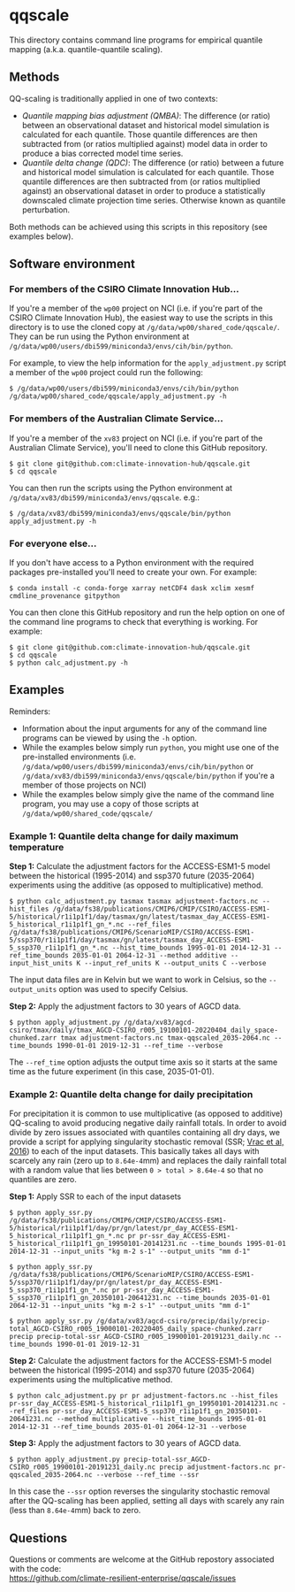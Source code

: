 # qqscale

This directory contains command line programs for empirical quantile mapping (a.k.a. quantile-quantile scaling). 

## Methods

QQ-scaling is traditionally applied in one of two contexts:
- *Quantile mapping bias adjustment (QMBA)*:
  The difference (or ratio) between an observational dataset and historical model simulation is calculated for each quantile.
  Those quantile differences are then subtracted from (or ratios multiplied against) model data
  in order to produce a bias corrected model time series.
- *Quantile delta change (QDC)*:
  The difference (or ratio) between a future and historical model simulation is calculated for each quantile.
  Those quantile differences are then subtracted from (or ratios multiplied against) an observational dataset
  in order to produce a statistically downscaled climate projection time series.
  Otherwise known as quantile perturbation.

Both methods can be achieved using this scripts in this repository (see examples below).

## Software environment

### For members of the CSIRO Climate Innovation Hub...

If you're a member of the `wp00` project on NCI
(i.e. if you're part of the CSIRO Climate Innovation Hub),
the easiest way to use the scripts in this directory is to use the cloned copy at `/g/data/wp00/shared_code/qqscale/`.
They can be run using the Python environment at `/g/data/wp00/users/dbi599/miniconda3/envs/cih/bin/python`.

For example, to view the help information for the `apply_adjustment.py` script
a member of the `wp00` project could run the following:

```
$ /g/data/wp00/users/dbi599/miniconda3/envs/cih/bin/python /g/data/wp00/shared_code/qqscale/apply_adjustment.py -h
```

### For members of the Australian Climate Service...

If you're a member of the `xv83` project on NCI
(i.e. if you're part of the Australian Climate Service),
you'll need to clone this GitHub repository.

```
$ git clone git@github.com:climate-innovation-hub/qqscale.git
$ cd qqscale
```

You can then run the scripts using the Python environment at `/g/data/xv83/dbi599/miniconda3/envs/qqscale`. e.g.:

```
$ /g/data/xv83/dbi599/miniconda3/envs/qqscale/bin/python apply_adjustment.py -h
```

### For everyone else...

If you don't have access to a Python environment with the required packages
pre-installed you'll need to create your own.
For example:

```
$ conda install -c conda-forge xarray netCDF4 dask xclim xesmf cmdline_provenance gitpython
```

You can then clone this GitHub repository and run the help option
on one of the command line programs to check that everything is working.
For example:

```
$ git clone git@github.com:climate-innovation-hub/qqscale.git
$ cd qqscale
$ python calc_adjustment.py -h
```

## Examples

Reminders:
- Information about the input arguments for any of the command line programs
  can be viewed by using the `-h` option.
- While the examples below simply run `python`,
  you might use one of the pre-installed environments 
  (i.e. `/g/data/wp00/users/dbi599/miniconda3/envs/cih/bin/python` or
  `/g/data/xv83/dbi599/miniconda3/envs/qqscale/bin/python`
  if you're a member of those projects on NCI)
- While the examples below simply give the name of the command line program,
  you may use a copy of those scripts at `/g/data/wp00/shared_code/qqscale/`
  

### Example 1: Quantile delta change for daily maximum temperature

**Step 1:** Calculate the adjustment factors for the ACCESS-ESM1-5 model
between the historical (1995-2014) and ssp370 future (2035-2064) experiments
using the additive (as opposed to multiplicative) method.

```
$ python calc_adjustment.py tasmax tasmax adjustment-factors.nc --hist_files /g/data/fs38/publications/CMIP6/CMIP/CSIRO/ACCESS-ESM1-5/historical/r1i1p1f1/day/tasmax/gn/latest/tasmax_day_ACCESS-ESM1-5_historical_r1i1p1f1_gn_*.nc --ref_files /g/data/fs38/publications/CMIP6/ScenarioMIP/CSIRO/ACCESS-ESM1-5/ssp370/r1i1p1f1/day/tasmax/gn/latest/tasmax_day_ACCESS-ESM1-5_ssp370_r1i1p1f1_gn_*.nc --hist_time_bounds 1995-01-01 2014-12-31 --ref_time_bounds 2035-01-01 2064-12-31 --method additive --input_hist_units K --input_ref_units K --output_units C --verbose
```
The input data files are in Kelvin but we want to work in Celsius,
so the `--output_units` option was used to specify Celsius.

**Step 2:** Apply the adjustment factors to 30 years of AGCD data.

```
$ python apply_adjustment.py /g/data/xv83/agcd-csiro/tmax/daily/tmax_AGCD-CSIRO_r005_19100101-20220404_daily_space-chunked.zarr tmax adjustment-factors.nc tmax-qqscaled_2035-2064.nc --time_bounds 1990-01-01 2019-12-31 --ref_time --verbose
```

The `--ref_time` option adjusts the output time axis
so it starts at the same time as the future experiment (in this case, 2035-01-01).

### Example 2: Quantile delta change for daily precipitation

For precipitation it is common to use multiplicative (as opposed to additive) QQ-scaling
to avoid producing negative daily rainfall totals.
In order to avoid divide by zero issues associated with quantiles containing all dry days,
we provide a script for applying singularity stochastic removal
(SSR; [Vrac et al, 2016](https://doi.org/10.1002/2015JD024511)) to each of the input datasets.
This basically takes all days with scarcely any rain (zero up to `8.64e-4`mm)
and replaces the daily rainfall total with a random value that lies between `0 > total > 8.64e-4`
so that no quantiles are zero.

**Step 1:** Apply SSR to each of the input datasets

```
$ python apply_ssr.py /g/data/fs38/publications/CMIP6/CMIP/CSIRO/ACCESS-ESM1-5/historical/r1i1p1f1/day/pr/gn/latest/pr_day_ACCESS-ESM1-5_historical_r1i1p1f1_gn_*.nc pr pr-ssr_day_ACCESS-ESM1-5_historical_r1i1p1f1_gn_19950101-20141231.nc --time_bounds 1995-01-01 2014-12-31 --input_units "kg m-2 s-1" --output_units "mm d-1"
```

```
$ python apply_ssr.py /g/data/fs38/publications/CMIP6/ScenarioMIP/CSIRO/ACCESS-ESM1-5/ssp370/r1i1p1f1/day/pr/gn/latest/pr_day_ACCESS-ESM1-5_ssp370_r1i1p1f1_gn_*.nc pr pr-ssr_day_ACCESS-ESM1-5_ssp370_r1i1p1f1_gn_20350101-20641231.nc --time_bounds 2035-01-01 2064-12-31 --input_units "kg m-2 s-1" --output_units "mm d-1"
```

```
$ python apply_ssr.py /g/data/xv83/agcd-csiro/precip/daily/precip-total_AGCD-CSIRO_r005_19000101-20220405_daily_space-chunked.zarr precip precip-total-ssr_AGCD-CSIRO_r005_19900101-20191231_daily.nc --time_bounds 1990-01-01 2019-12-31
```

**Step 2:** Calculate the adjustment factors for the ACCESS-ESM1-5 model
between the historical (1995-2014) and ssp370 future (2035-2064) experiments
using the multiplicative method.

```
$ python calc_adjustment.py pr pr adjustment-factors.nc --hist_files pr-ssr_day_ACCESS-ESM1-5_historical_r1i1p1f1_gn_19950101-20141231.nc --ref_files pr-ssr_day_ACCESS-ESM1-5_ssp370_r1i1p1f1_gn_20350101-20641231.nc --method multiplicative --hist_time_bounds 1995-01-01 2014-12-31 --ref_time_bounds 2035-01-01 2064-12-31 --verbose
```

**Step 3:** Apply the adjustment factors to 30 years of AGCD data.

```
$ python apply_adjustment.py precip-total-ssr_AGCD-CSIRO_r005_19900101-20191231_daily.nc precip adjustment-factors.nc pr-qqscaled_2035-2064.nc --verbose --ref_time --ssr
```

In this case the `--ssr` option reverses the singularity stochastic removal
after the QQ-scaling has been applied,
setting all days with scarely any rain (less than `8.64e-4`mm) back to zero.


## Questions

Questions or comments are welcome at the GitHub repostory
associated with the code:  
https://github.com/climate-resilient-enterprise/qqscale/issues
